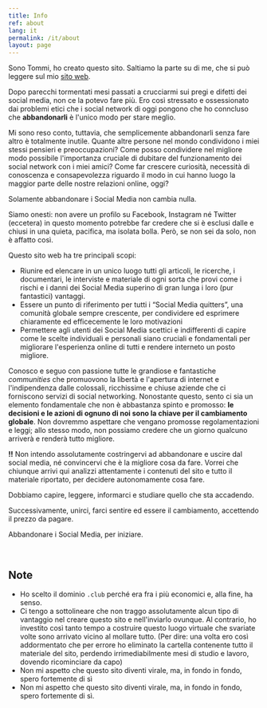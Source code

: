 ```yaml
---
title: Info
ref: about
lang: it
permalink: /it/about
layout: page
---
```

Sono Tommi, ho creato questo sito. Saltiamo la parte su di me, che si può leggere sul mio [sito web](https://tommi.space/tuffo#about).

Dopo parecchi tormentati mesi passati a crucciarmi sui pregi e difetti dei social media, non ce la potevo fare più. Ero così stressato e ossessionato dai problemi etici che i social network di oggi pongono che ho conncluso che **abbandonarli** è l'unico modo per stare meglio.

Mi sono reso conto, tuttavia, che semplicemente abbandonarli senza fare altro è totalmente inutile. Quante altre persone nel mondo condividono i miei stessi pensieri e preoccupazioni? Come posso condividere nel migliore modo possibile l'importanza cruciale di dubitare del funzionamento dei social network con i miei amici? Come far crescere curiosità, necessità di conoscenza e consapevolezza riguardo il modo in cui hanno luogo la maggior parte delle nostre relazioni online, oggi?

Solamente abbandonare i Social Media non cambia nulla.

Siamo onesti: non avere un profilo su Facebook, Instagram né Twitter (eccetera) in questo momento potrebbe far credere che si è esclusi dalle e chiusi in una quieta, pacifica, ma isolata bolla. Però, se non sei da solo, non è affatto così.

Questo sito web ha tre principali scopi:

- Riunire ed elencare in un unico luogo tutti gli articoli, le ricerche, i documentari, le interviste e materiale di ogni sorta che provi come i rischi e i danni dei Social Media superino di gran lunga i loro (pur fantastici) vantaggi.
- Essere un punto di riferimento per tutti i “Social Media quitters”, una comunità globale sempre crescente, per condividere ed esprimere chiaramente ed efficecemente le loro motivazioni
- Permettere agli utenti dei Social Media scettici e indifferenti di capire come le scelte individuali e personali siano cruciali e fondamentali per migliorare l'esperienza online di tutti e rendere interneto un posto migliore.

Conosco e seguo con passione tutte le grandiose e fantastiche *communities* che promuovono la libertà e l'apertura di internet e l'indipendenza dalle colossali, ricchissime e chiuse aziende che ci forniscono servizi di social networking. Nonostante questo, sento ci sia un elemento fondamentale che non è abbastanza spinto e promosso: **le decisioni e le azioni di ognuno di noi sono la chiave per il cambiamento globale**. Non dovremmo aspettare che vengano promosse regolamentazioni e leggi; allo stesso modo, non possiamo credere che un giorno qualcuno arriverà e renderà tutto migliore.

**!!** Non intendo assolutamente costringervi ad abbandonare e uscire dal social media, né convincervi che è la migliore cosa da fare. Vorrei che chiunque arrivi qui analizzi attentamente i contenuti del sito e tutto il materiale riportato, per decidere autonomamente cosa fare.

Dobbiamo capire, leggere, informarci e studiare quello che sta accadendo.

Successivamente, unirci, farci sentire ed essere il cambiamento, accettendo il prezzo da pagare.

Abbandonare i Social Media, per iniziare.

<br>

## Note

- Ho scelto il dominio `.club` perché era fra i più economici e, alla fine, ha senso.
- Ci tengo a sottolineare che non traggo assolutamente alcun tipo di vantaggio nel creare questo sito e nell'inviarlo ovunque. Al contrario, ho investito così tanto tempo a costruire questo luogo virtuale che svariate volte sono arrivato vicino al mollare tutto. (Per dire: una volta ero così addormentato che per errore ho eliminato la cartella contenente tutto il materiale del sito, perdendo irrimediabilmente mesi di studio e lavoro, dovendo ricominciare da capo)
- Non mi aspetto che questo sito diventi virale, ma, in fondo in fondo, spero fortemente di sì
- Non mi aspetto che questo sito diventi virale, ma, in fondo in fondo, spero fortemente di sì.
